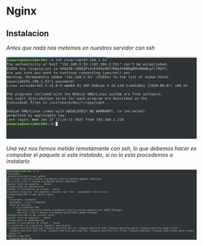 # Nginx 

 
## Instalacion

*Antes que nada nos metemos en nuestros servidor con ssh*


 ![instalacion1.png](/capturas/instalacion1.png) 


*Una vez nos hemos metido remotamante con ssh, lo que debemos hacer es compobar el paquete si esta instalado, si no lo esta procedemos a instalarlo*


<img src=/capturas/instalacion2.png width=600px>


